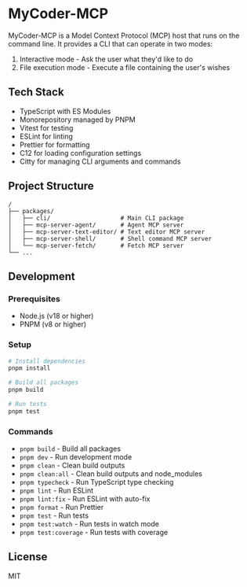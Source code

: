 # MyCoder-MCP

MyCoder-MCP is a Model Context Protocol (MCP) host that runs on the command line. It provides a CLI that can operate in two modes:

1. Interactive mode - Ask the user what they'd like to do
2. File execution mode - Execute a file containing the user's wishes

## Tech Stack

- TypeScript with ES Modules
- Monorepository managed by PNPM
- Vitest for testing
- ESLint for linting
- Prettier for formatting
- C12 for loading configuration settings
- Citty for managing CLI arguments and commands

## Project Structure

```
/
├── packages/
│   ├── cli/                    # Main CLI package
│   ├── mcp-server-agent/       # Agent MCP server
│   ├── mcp-server-text-editor/ # Text editor MCP server
│   ├── mcp-server-shell/       # Shell command MCP server
│   └── mcp-server-fetch/       # Fetch MCP server
└── ...
```

## Development

### Prerequisites

- Node.js (v18 or higher)
- PNPM (v8 or higher)

### Setup

```bash
# Install dependencies
pnpm install

# Build all packages
pnpm build

# Run tests
pnpm test
```

### Commands

- `pnpm build` - Build all packages
- `pnpm dev` - Run development mode
- `pnpm clean` - Clean build outputs
- `pnpm clean:all` - Clean build outputs and node_modules
- `pnpm typecheck` - Run TypeScript type checking
- `pnpm lint` - Run ESLint
- `pnpm lint:fix` - Run ESLint with auto-fix
- `pnpm format` - Run Prettier
- `pnpm test` - Run tests
- `pnpm test:watch` - Run tests in watch mode
- `pnpm test:coverage` - Run tests with coverage

## License

MIT
